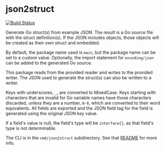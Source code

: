 json2struct
===========
[![Build Status](https://travis-ci.org/mohae/json2struct.png)](https://travis-ci.org/mohae/json2struct)

Generate Go struct(s) from example JSON.  The result is a Go source file with the struct definition(s).  If the JSON includes objects, those objects will be created as their own struct and embedded.

By default, the package name used is `main`, but the package name can be set to a custom value.  Optionally, the import statement for `encoding/json` can be added to the generated Go source.

This package reads from the provided reader and writes to the provided writer.  The JSON used to generate the struct(s) can also be written to a writer.

Keys with underscores, `_`, are converted to MixedCase.  Keys starting with characters that are invalid for Go variable names have those characters discarded, unless they are a number, `0-9`, which are converted to their word equivalents. All fields are exported and the JSON field tag for the field is generated using the original JSON key value.

If a field's value is null, the field's type will be `interface{}`, as that field's type is not determinable.

The CLI is in the `cmd/json2struct` subdirectory.  See that [README](https://github.com/mohae/json2struct/tree/master/cmd/json2struct) for more info.

